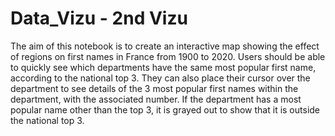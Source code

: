 # Data_Vizu - 2nd Vizu
The aim of this notebook is to create an interactive map showing the effect of regions on first names in France from 1900 to 2020. Users should be able to quickly see which departments have the same most popular first name, according to the national top 3. They can also place their cursor over the department to see details of the 3 most popular first names within the department, with the associated number. If the department has a most popular name other than the top 3, it is grayed out to show that it is outside the national top 3.

